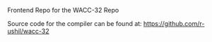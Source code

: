 Frontend Repo for the WACC-32 Repo


Source code for the compiler can be found at: https://github.com/r-ushil/wacc-32
